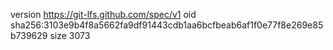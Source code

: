 version https://git-lfs.github.com/spec/v1
oid sha256:3103e9b4f8a5662fa9df91443cdb1aa6bcfbeab6af1f0e77f8e269e85b739629
size 3073
